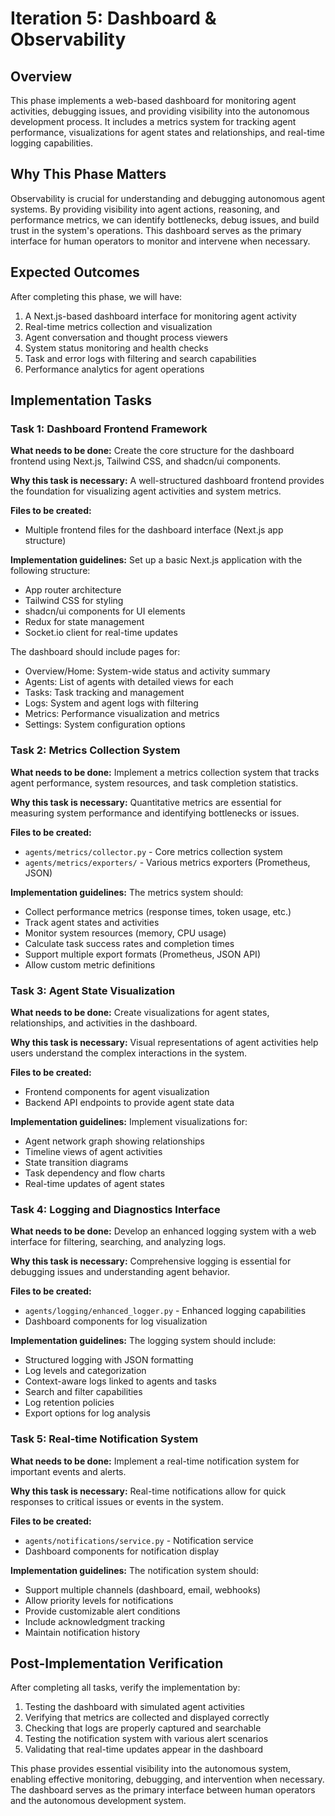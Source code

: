# Iteration 5: Dashboard & Observability

## Overview

This phase implements a web-based dashboard for monitoring agent activities, debugging issues, and providing visibility into the autonomous development process. It includes a metrics system for tracking agent performance, visualizations for agent states and relationships, and real-time logging capabilities.

## Why This Phase Matters

Observability is crucial for understanding and debugging autonomous agent systems. By providing visibility into agent actions, reasoning, and performance metrics, we can identify bottlenecks, debug issues, and build trust in the system's operations. This dashboard serves as the primary interface for human operators to monitor and intervene when necessary.

## Expected Outcomes

After completing this phase, we will have:

1. A Next.js-based dashboard interface for monitoring agent activity
2. Real-time metrics collection and visualization
3. Agent conversation and thought process viewers
4. System status monitoring and health checks
5. Task and error logs with filtering and search capabilities
6. Performance analytics for agent operations

## Implementation Tasks

### Task 1: Dashboard Frontend Framework

**What needs to be done:**
Create the core structure for the dashboard frontend using Next.js, Tailwind CSS, and shadcn/ui components.

**Why this task is necessary:**
A well-structured dashboard frontend provides the foundation for visualizing agent activities and system metrics.

**Files to be created:**

- Multiple frontend files for the dashboard interface (Next.js app structure)

**Implementation guidelines:**
Set up a basic Next.js application with the following structure:

- App router architecture
- Tailwind CSS for styling
- shadcn/ui components for UI elements
- Redux for state management
- Socket.io client for real-time updates

The dashboard should include pages for:

- Overview/Home: System-wide status and activity summary
- Agents: List of agents with detailed views for each
- Tasks: Task tracking and management
- Logs: System and agent logs with filtering
- Metrics: Performance visualization and metrics
- Settings: System configuration options

### Task 2: Metrics Collection System

**What needs to be done:**
Implement a metrics collection system that tracks agent performance, system resources, and task completion statistics.

**Why this task is necessary:**
Quantitative metrics are essential for measuring system performance and identifying bottlenecks or issues.

**Files to be created:**

- `agents/metrics/collector.py` - Core metrics collection system
- `agents/metrics/exporters/` - Various metrics exporters (Prometheus, JSON)

**Implementation guidelines:**
The metrics system should:

- Collect performance metrics (response times, token usage, etc.)
- Track agent states and activities
- Monitor system resources (memory, CPU usage)
- Calculate task success rates and completion times
- Support multiple export formats (Prometheus, JSON API)
- Allow custom metric definitions

### Task 3: Agent State Visualization

**What needs to be done:**
Create visualizations for agent states, relationships, and activities in the dashboard.

**Why this task is necessary:**
Visual representations of agent activities help users understand the complex interactions in the system.

**Files to be created:**

- Frontend components for agent visualization
- Backend API endpoints to provide agent state data

**Implementation guidelines:**
Implement visualizations for:

- Agent network graph showing relationships
- Timeline views of agent activities
- State transition diagrams
- Task dependency and flow charts
- Real-time updates of agent states

### Task 4: Logging and Diagnostics Interface

**What needs to be done:**
Develop an enhanced logging system with a web interface for filtering, searching, and analyzing logs.

**Why this task is necessary:**
Comprehensive logging is essential for debugging issues and understanding agent behavior.

**Files to be created:**

- `agents/logging/enhanced_logger.py` - Enhanced logging capabilities
- Dashboard components for log visualization

**Implementation guidelines:**
The logging system should include:

- Structured logging with JSON formatting
- Log levels and categorization
- Context-aware logs linked to agents and tasks
- Search and filter capabilities
- Log retention policies
- Export options for log analysis

### Task 5: Real-time Notification System

**What needs to be done:**
Implement a real-time notification system for important events and alerts.

**Why this task is necessary:**
Real-time notifications allow for quick responses to critical issues or events in the system.

**Files to be created:**

- `agents/notifications/service.py` - Notification service
- Dashboard components for notification display

**Implementation guidelines:**
The notification system should:

- Support multiple channels (dashboard, email, webhooks)
- Allow priority levels for notifications
- Provide customizable alert conditions
- Include acknowledgment tracking
- Maintain notification history

## Post-Implementation Verification

After completing all tasks, verify the implementation by:

1. Testing the dashboard with simulated agent activities
2. Verifying that metrics are collected and displayed correctly
3. Checking that logs are properly captured and searchable
4. Testing the notification system with various alert scenarios
5. Validating that real-time updates appear in the dashboard

This phase provides essential visibility into the autonomous system, enabling effective monitoring, debugging, and intervention when necessary. The dashboard serves as the primary interface between human operators and the autonomous development system.
